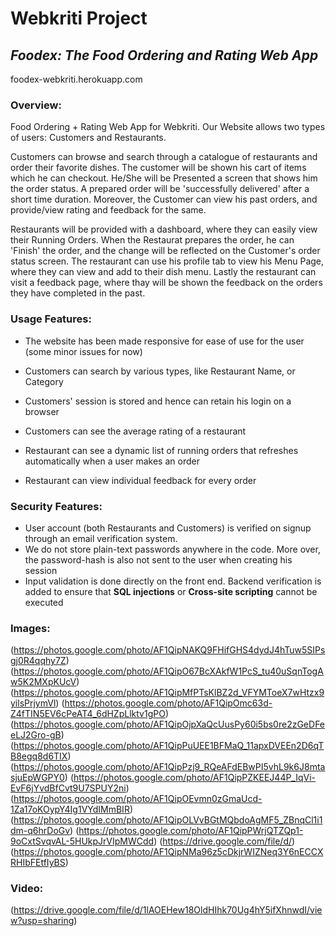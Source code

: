 # Webkriti Project
## *Foodex: The Food Ordering and Rating Web App*
foodex-webkriti.herokuapp.com

### Overview:
Food Ordering + Rating Web App for Webkriti. Our Website allows two types of users: Customers and Restaurants.

Customers can browse and search through a catalogue of restaurants and order their favorite dishes. The customer will be shown his cart of items which he can checkout. He/She will be Presented a screen that shows him the order status. A prepared order will be 'successfully delivered' after a short time duration. Moreover, the Customer can view his past orders, and provide/view rating and feedback for the same.

Restaurants will be provided with a dashboard, where they can easily view their Running Orders. When the Restaurat prepares the order, he can 'Finish' the order, and the change will be reflected on the Customer's order status screen. The restaurant can use his profile tab to view his Menu Page, where they can view and add to their dish menu. Lastly the restaurant can visit a feedback page, where thay will be shown the feedback on the orders they have completed in the past.

### Usage Features:
* The website has been made responsive for ease of use for the user (some minor issues for now)

* Customers can search by various types, like Restaurant Name, or Category
* Customers' session is stored and hence can retain his login on a browser
* Customers can see the average rating of a restaurant

* Restaurant can see a dynamic list of running orders that refreshes automatically when a user makes an order
* Restaurant can view individual feedback for every order

### Security Features:
* User account (both Restaurants and Customers) is verified on signup through an email verification system.
* We do not store plain-text passwords anywhere in the code. More over, the password-hash is also not sent to the user when creating his session
* Input validation is done directly on the front end. Backend verification is added to ensure that **SQL injections** or **Cross-site scripting** cannot be executed

### Images:
(https://photos.google.com/photo/AF1QipNAKQ9FHifGHS4dydJ4hTuw5SIPsgj0R4qqhy7Z)
(https://photos.google.com/photo/AF1QipO67BcXAkfW1PcS_tu40uSqnTogAw5K2MXpKUcV)
(https://photos.google.com/photo/AF1QipMfPTsKlBZ2d_VFYMToeX7wHtzx9yilsPrjymVl)
(https://photos.google.com/photo/AF1QipOmc63d-Z4fTIN5EV6cPeAT4_6dHZpLlktv1gPO)
(https://photos.google.com/photo/AF1QipOjpXaQcUusPy60i5bs0re2zGeDFeeLJ2Gro-gB)
(https://photos.google.com/photo/AF1QipPuUEE1BFMaQ_11apxDVEEn2D6qTB8egq8d6TIX)
(https://photos.google.com/photo/AF1QipPzj9_RQeAFdEBwPI5vhL9k6J8mtasjuEpWGPY0)
(https://photos.google.com/photo/AF1QipPZKEEJ44P_IqVi-EvF6jYvdBfCvt9U7SPUY2ni)
(https://photos.google.com/photo/AF1QipOEvmn0zGmaUcd-1Za17oKOypY4Ig1VYdIMmBIR)
(https://photos.google.com/photo/AF1QipOLVvBGtMQbdoAgMF5_ZBnqCl1i1dm-q6hrDoGv)
(https://photos.google.com/photo/AF1QipPWrjQTZQp1-9oCxtSvqvAL-5HUkpJrVIpMWCdd)
(https://drive.google.com/file/d/)
(https://photos.google.com/photo/AF1QipNMa96z5cDkjrWIZNeq3Y6nECCXRHIbFEtfIyBS)

### Video:
(https://drive.google.com/file/d/1lAOEHew18OldHIhk70Ug4hY5ifXhnwdI/view?usp=sharing)
